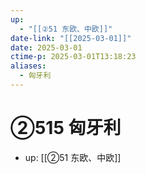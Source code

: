 ```yaml
---
up:
  - "[[②51 东欧、中欧]]"
date-link: "[[2025-03-01]]"
date: 2025-03-01
ctime-p: 2025-03-01T13:18:23
aliases:
  - 匈牙利
---
```


# ②515 匈牙利

- up: [[②51 东欧、中欧]]
